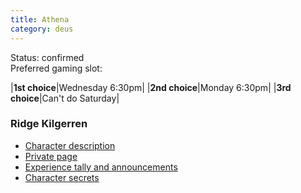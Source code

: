 ```yaml
---
title: Athena
category: deus
---
```

Status: confirmed
<br>Preferred gaming slot:

|__1st choice__|Wednesday 6:30pm|
|__2nd choice__|Monday 6:30pm|
|__3rd choice__|Can't do Saturday|

### Ridge Kilgerren

* [Character description](char-public-athena)
* [Private page](char-private-athena)
* [Experience tally and announcements](announce-athena)
* [Character secrets](char-secrets-athena)

